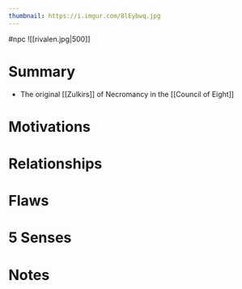 ```yaml
---
thumbnail: https://i.imgur.com/8lEybwq.jpg
---
```

#npc
![[rivalen.jpg|500]]

# Summary
- The original [[Zulkirs]] of Necromancy in the [[Council of Eight]]

# Motivations
# Relationships
# Flaws
# 5 Senses
# Notes
